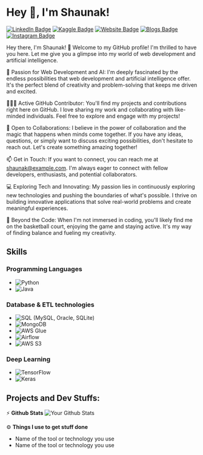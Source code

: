 # Hey 👋, I'm Shaunak!

[![LinkedIn Badge](https://img.shields.io/badge/LinkedIn-Connect-blue?logo=linkedin)](https://www.linkedin.com/in/shaunak-profile)
[![Kaggle Badge](https://img.shields.io/badge/Kaggle-Profile-20BEFF?logo=kaggle)](https://www.kaggle.com/shaunak-profile)
[![Website Badge](https://img.shields.io/badge/Portfolio-Visit-1abc9c?logo=web)](https://shaunak-portfolio-website.com)
[![Blogs Badge](https://img.shields.io/badge/Blogs-Read-FF5722?logo=blogger)](https://shaunak-blog-website.com)
[![Instagram Badge](https://img.shields.io/badge/Instagram-Follow-E4405F?logo=instagram)](https://www.instagram.com/shaunak-profile)

Hey there, I'm Shaunak! 👋
Welcome to my GitHub profile! I'm thrilled to have you here. Let me give you a glimpse into my world of web development and artificial intelligence.

🚀 Passion for Web Development and AI: I'm deeply fascinated by the endless possibilities that web development and artificial intelligence offer. It's the perfect blend of creativity and problem-solving that keeps me driven and excited.

👨🏻‍💻 Active GitHub Contributor: You'll find my projects and contributions right here on GitHub. I love sharing my work and collaborating with like-minded individuals. Feel free to explore and engage with my projects!

💬 Open to Collaborations: I believe in the power of collaboration and the magic that happens when minds come together. If you have any ideas, questions, or simply want to discuss exciting possibilities, don't hesitate to reach out. Let's create something amazing together!

📫 Get in Touch: If you want to connect, you can reach me at shaunak@example.com. I'm always eager to connect with fellow developers, enthusiasts, and potential collaborators.

💻 Exploring Tech and Innovating: My passion lies in continuously exploring new technologies and pushing the boundaries of what's possible. I thrive on building innovative applications that solve real-world problems and create meaningful experiences.

🏐 Beyond the Code: When I'm not immersed in coding, you'll likely find me on the basketball court, enjoying the game and staying active. It's my way of finding balance and fueling my creativity.

## Skills

### Programming Languages
- ![Python](https://img.shields.io/badge/Python-3776AB?style=flat-square&logo=python&logoColor=white)
- ![Java](https://img.shields.io/badge/Java-007396?style=flat-square&logo=java&logoColor=white)

### Database & ETL technologies
- ![SQL](https://img.shields.io/badge/SQL-4479A1?style=flat-square&logo=postgresql&logoColor=white) (MySQL, Oracle, SQLite)
- ![MongoDB](https://img.shields.io/badge/MongoDB-47A248?style=flat-square&logo=mongodb&logoColor=white)
- ![AWS Glue](https://img.shields.io/badge/AWS%20Glue-232F3E?style=flat-square&logo=amazon-aws&logoColor=white)
- ![Airflow](https://img.shields.io/badge/Apache%20Airflow-017CEE?style=flat-square&logo=apache-airflow&logoColor=white)
- ![AWS S3](https://img.shields.io/badge/AWS%20S3-569A31?style=flat-square&logo=amazon-s3&logoColor=white)

### Deep Learning
- ![TensorFlow](https://img.shields.io/badge/TensorFlow-FF6F00?style=flat-square&logo=tensorflow&logoColor=white)
- ![Keras](https://img.shields.io/badge/Keras-D00000?style=flat-square&logo=keras&logoColor=white)


## Projects and Dev Stuffs:
⚡ **Github Stats**
![Your Github Stats](https://github-readme-stats.vercel.app/api?username=shaunak-profile&show_icons=true&hide_border=true)

⚙️ **Things I use to get stuff done**
- Name of the tool or technology you use
- Name of the tool or technology you use
